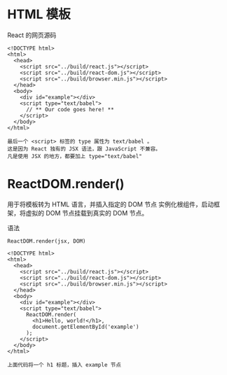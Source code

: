 
# HTML 模板

React 的网页源码
```
<!DOCTYPE html>
<html>
  <head>
    <script src="../build/react.js"></script>
    <script src="../build/react-dom.js"></script>
    <script src="../build/browser.min.js"></script>
  </head>
  <body>
    <div id="example"></div>
    <script type="text/babel">
      // ** Our code goes here! **
    </script>
  </body>
</html>
```

    最后一个 <script> 标签的 type 属性为 text/babel 。
    这是因为 React 独有的 JSX 语法，跟 JavaScript 不兼容。
    凡是使用 JSX 的地方，都要加上 type="text/babel"   
    
    
# ReactDOM.render()

用于将模板转为 HTML 语言，并插入指定的 DOM 节点
实例化根组件，启动框架，将虚拟的 DOM 节点挂载到真实的 DOM 节点。

语法

    ReactDOM.render(jsx, DOM)

```
<!DOCTYPE html>
<html>
  <head>
    <script src="../build/react.js"></script>
    <script src="../build/react-dom.js"></script>
    <script src="../build/browser.min.js"></script>
  </head>
  <body>
    <div id="example"></div>
    <script type="text/babel">
      ReactDOM.render(
        <h1>Hello, world!</h1>,
        document.getElementById('example')
      );
    </script>
  </body>
</html>

上面代码将一个 h1 标题，插入 example 节点
```

